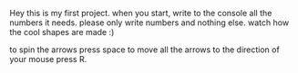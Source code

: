 Hey
this is my first project.
when you start, write to the console all the numbers it needs.
please only write numbers and nothing else.
watch how the cool shapes are made :)

to spin the arrows press space
to move all the arrows to the direction of your mouse press R.
